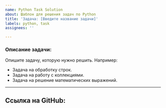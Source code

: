 ```yaml
---
name: Python Task Solution
about: Шаблон для решения задач по Python
title: 'Задача: [Введите название задачи]'
labels: python, task
assignees: ''

---
```


### Описание задачи:
Опишите задачу, которую нужно решить. Например:
- Задача на обработку строк.
- Задача на работу с коллекциями.
- Задача на решение математических выражений.

---

## Ссылка на GitHub:
[  ](  )
